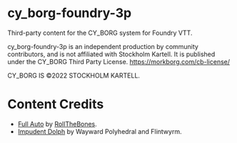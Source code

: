# cy_borg-foundry-3p

Third-party content for the CY_BORG system for Foundry VTT.

cy_borg-foundry-3p is an independent production by community contributors,
and is not affiliated with Stockholm Kartell. It is published under the CY_BORG Third Party License. 
https://morkborg.com/cb-license/

CY_BORG IS ©2022 STOCKHOLM KARTELL.


# Content Credits

  * [Full Auto](https://rollthebones.itch.io/full-auto) by [RollTheBones](https://rollthebones.itch.io/).
  * [Impudent Dolph](https://flintwyrm.itch.io/impudent-dolph) by Wayward Polyhedral and Flintwyrm.
